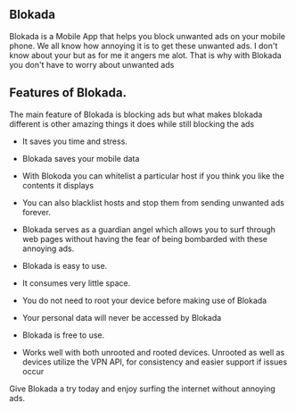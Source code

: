 ## Blokada

Blokada is a Mobile App that helps you block unwanted ads on your mobile phone.  We all know how annoying it is to get these unwanted ads. I don't know about your but as for me it angers me alot.  That is why with Blokada you don't have to worry about unwanted ads


## Features of Blokada.  


The main feature of Blokada is blocking ads but what makes blokada different is other amazing things it does while still blocking the ads


* It saves you time and stress. 

* Blokada saves your mobile data 

* With Blokoda you can whitelist a particular host if you think you like the contents it displays

* You can also blacklist hosts and stop them from sending unwanted ads forever. 

* Blokada serves as a guardian angel which allows you to surf through web pages without having the fear of being bombarded with these annoying ads. 

* Blokada is easy to use. 

* It consumes very little space. 

* You do not need to root your device before making use of Blokada

* Your personal data will never be accessed by Blokada

* Blokada is free to use. 

* Works well with both unrooted and rooted devices. Unrooted as well as devices utilize the VPN API, for consistency and easier support if issues occur

Give Blokada a try today and enjoy surfing the internet without annoying ads.




